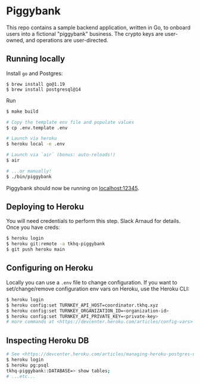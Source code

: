 # Piggybank

This repo contains a sample backend application, written in Go, to onboard
users into a fictional "piggybank" business. The crypto keys are user-owned,
and operations are user-directed.

## Running locally

Install `go` and Postgres:
```
$ brew install go@1.19
$ brew install postgresql@14
```

Run


```sh
$ make build

# Copy the template env file and populate values
$ cp .env.template .env

# Launch via heroku
$ heroku local -e .env

# Launch via `air` (bonus: auto-reloads!)
$ air

# ...or manually!
$ ./bin/piggybank
```

Piggybank should now be running on [localhost:12345](http://localhost:12345/).

## Deploying to Heroku

You will need credentials to perform this step. Slack Arnaud for details. Once you have creds:
```sh
$ heroku login
$ heroku git:remote -a tkhq-piggybank
$ git push heroku main
```

## Configuring on Heroku

Locally you can use a `.env` file to change configuration. If you want to set/change/remove configuration env vars on Heroku, use the Heroku CLI:
```sh
$ heroku login
$ heroku config:set TURNKEY_API_HOST=coordinator.tkhq.xyz
$ heroku config:set TURNKEY_ORGANIZATION_ID=<organization-id>
$ heroku config:set TURNKEY_API_PRIVATE_KEY=<private-key>
# more commands at <https://devcenter.heroku.com/articles/config-vars>
```

## Inspecting Heroku DB

```sh
# See <https://devcenter.heroku.com/articles/managing-heroku-postgres-using-cli>
$ heroku login
$ heroku pg:psql
tkhq-piggybank::DATABASE=> show tables;
# ...etc...
```